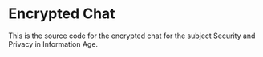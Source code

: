 # Encrypted Chat

This is the source code for the encrypted chat for the subject Security and Privacy in Information Age.
